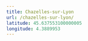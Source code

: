 ```yaml
---
title: Chazelles-sur-Lyon
url: /chazelles-sur-lyon/
latitude: 45.637553100000005
longitude: 4.3889953
---
```

